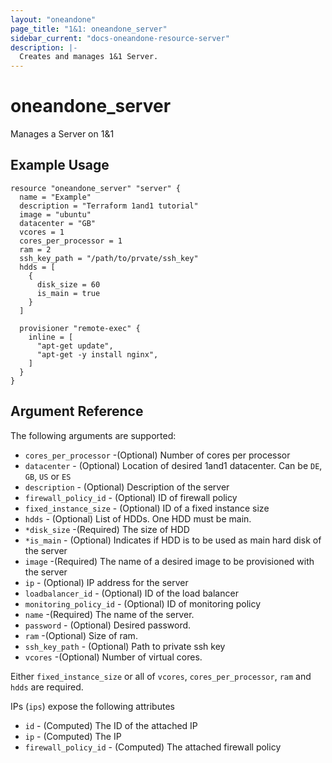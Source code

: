 ```yaml
---
layout: "oneandone"
page_title: "1&1: oneandone_server"
sidebar_current: "docs-oneandone-resource-server"
description: |-
  Creates and manages 1&1 Server.
---
```


# oneandone\_server

Manages a Server on 1&1

## Example Usage

```hcl
resource "oneandone_server" "server" {
  name = "Example"
  description = "Terraform 1and1 tutorial"
  image = "ubuntu"
  datacenter = "GB"
  vcores = 1
  cores_per_processor = 1
  ram = 2
  ssh_key_path = "/path/to/prvate/ssh_key"
  hdds = [
    {
      disk_size = 60
      is_main = true
    }
  ]

  provisioner "remote-exec" {
    inline = [
      "apt-get update",
      "apt-get -y install nginx",
    ]
  }
}
```

## Argument Reference

The following arguments are supported:

* `cores_per_processor` -(Optional) Number of cores per processor
* `datacenter` - (Optional) Location of desired 1and1 datacenter. Can be `DE`, `GB`, `US` or `ES`
* `description` - (Optional) Description of the server
* `firewall_policy_id` - (Optional) ID of firewall policy
* `fixed_instance_size` - (Optional) ID of a fixed instance size
* `hdds` - (Optional) List of HDDs. One HDD must be main.
* `*disk_size` -(Required) The size of HDD
* `*is_main` - (Optional) Indicates if HDD is to be used as main hard disk of the server
* `image` -(Required) The name of a desired image to be provisioned with the server
* `ip` - (Optional) IP address for the server
* `loadbalancer_id` - (Optional) ID of the load balancer
* `monitoring_policy_id` - (Optional) ID of monitoring policy
* `name` -(Required) The name of the server.
* `password` - (Optional) Desired password.
* `ram` -(Optional) Size of ram.
* `ssh_key_path` - (Optional) Path to private ssh key
* `vcores` -(Optional) Number of virtual cores.

Either `fixed_instance_size` or all of `vcores`, `cores_per_processor`, `ram` and `hdds` are required.

IPs (`ips`) expose the following attributes

* `id` - (Computed) The ID of the attached IP
* `ip` - (Computed) The IP 
* `firewall_policy_id` - (Computed) The attached firewall policy
